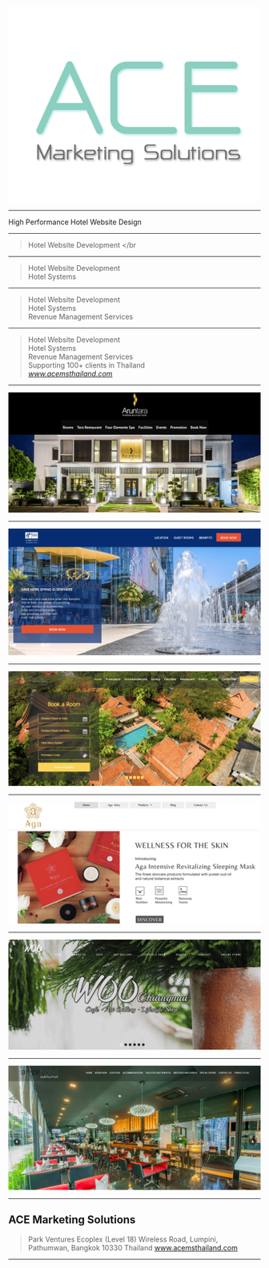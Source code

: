 


![ace](./ace.png)


---

High Performance Hotel Website Design

---

> Hotel Website Development </br                                      

---

> Hotel Website Development</br>
> Hotel Systems 

---

> Hotel Website Development</br>
> Hotel Systems</br>
> Revenue Management Services

---

> Hotel Website Development</br>
> Hotel Systems</br>
> Revenue Management Services</br>
> Supporting 100+ clients in Thailand </br>
> <cite>www.acemsthailand.com</cite>

---

![ace](./aruntara_hotel_website.png)


---

![ace](./hiex.png)


---

![ace](./yaang.png)


---

![ace](./aga.png)


---

![ace](./woo.png)


---

![ace](./arize.png)


---

## ACE Marketing Solutions

> Park Ventures Ecoplex (Level 18)
> Wireless Road, Lumpini,
> Pathumwan, Bangkok 10330
> Thailand
> www.acemsthailand.com


---
